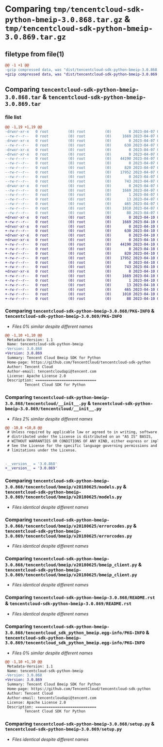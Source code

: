 # Comparing `tmp/tencentcloud-sdk-python-bmeip-3.0.868.tar.gz` & `tmp/tencentcloud-sdk-python-bmeip-3.0.869.tar.gz`

## filetype from file(1)

```diff
@@ -1 +1 @@
-gzip compressed data, was "dist/tencentcloud-sdk-python-bmeip-3.0.868.tar", last modified: Fri Apr  7 00:19:53 2023, max compression
+gzip compressed data, was "dist/tencentcloud-sdk-python-bmeip-3.0.869.tar", last modified: Mon Apr 10 02:55:43 2023, max compression
```

## Comparing `tencentcloud-sdk-python-bmeip-3.0.868.tar` & `tencentcloud-sdk-python-bmeip-3.0.869.tar`

### file list

```diff
@@ -1,19 +1,19 @@
-drwxr-xr-x   0 root         (0) root         (0)        0 2023-04-07 00:19:53.000000 tencentcloud-sdk-python-bmeip-3.0.868/
--rw-r--r--   0 root         (0) root         (0)     1669 2023-04-07 00:19:53.000000 tencentcloud-sdk-python-bmeip-3.0.868/PKG-INFO
-drwxr-xr-x   0 root         (0) root         (0)        0 2023-04-07 00:19:53.000000 tencentcloud-sdk-python-bmeip-3.0.868/tencentcloud/
--rw-r--r--   0 root         (0) root         (0)      630 2023-04-07 00:19:53.000000 tencentcloud-sdk-python-bmeip-3.0.868/tencentcloud/__init__.py
-drwxr-xr-x   0 root         (0) root         (0)        0 2023-04-07 00:19:53.000000 tencentcloud-sdk-python-bmeip-3.0.868/tencentcloud/bmeip/
-drwxr-xr-x   0 root         (0) root         (0)        0 2023-04-07 00:19:53.000000 tencentcloud-sdk-python-bmeip-3.0.868/tencentcloud/bmeip/v20180625/
--rw-r--r--   0 root         (0) root         (0)    44190 2023-04-07 00:19:53.000000 tencentcloud-sdk-python-bmeip-3.0.868/tencentcloud/bmeip/v20180625/models.py
--rw-r--r--   0 root         (0) root         (0)        0 2023-04-07 00:19:53.000000 tencentcloud-sdk-python-bmeip-3.0.868/tencentcloud/bmeip/v20180625/__init__.py
--rw-r--r--   0 root         (0) root         (0)      820 2023-04-07 00:19:53.000000 tencentcloud-sdk-python-bmeip-3.0.868/tencentcloud/bmeip/v20180625/errorcodes.py
--rw-r--r--   0 root         (0) root         (0)    17952 2023-04-07 00:19:53.000000 tencentcloud-sdk-python-bmeip-3.0.868/tencentcloud/bmeip/v20180625/bmeip_client.py
--rw-r--r--   0 root         (0) root         (0)        0 2023-04-07 00:19:53.000000 tencentcloud-sdk-python-bmeip-3.0.868/tencentcloud/bmeip/__init__.py
--rw-r--r--   0 root         (0) root         (0)      743 2023-04-07 00:19:53.000000 tencentcloud-sdk-python-bmeip-3.0.868/README.rst
-drwxr-xr-x   0 root         (0) root         (0)        0 2023-04-07 00:19:53.000000 tencentcloud-sdk-python-bmeip-3.0.868/tencentcloud_sdk_python_bmeip.egg-info/
--rw-r--r--   0 root         (0) root         (0)     1669 2023-04-07 00:19:53.000000 tencentcloud-sdk-python-bmeip-3.0.868/tencentcloud_sdk_python_bmeip.egg-info/PKG-INFO
--rw-r--r--   0 root         (0) root         (0)        1 2023-04-07 00:19:53.000000 tencentcloud-sdk-python-bmeip-3.0.868/tencentcloud_sdk_python_bmeip.egg-info/dependency_links.txt
--rw-r--r--   0 root         (0) root         (0)       13 2023-04-07 00:19:53.000000 tencentcloud-sdk-python-bmeip-3.0.868/tencentcloud_sdk_python_bmeip.egg-info/top_level.txt
--rw-r--r--   0 root         (0) root         (0)      465 2023-04-07 00:19:53.000000 tencentcloud-sdk-python-bmeip-3.0.868/tencentcloud_sdk_python_bmeip.egg-info/SOURCES.txt
--rw-r--r--   0 root         (0) root         (0)     1010 2023-04-07 00:19:53.000000 tencentcloud-sdk-python-bmeip-3.0.868/setup.py
--rw-r--r--   0 root         (0) root         (0)       88 2023-04-07 00:19:53.000000 tencentcloud-sdk-python-bmeip-3.0.868/setup.cfg
+drwxr-xr-x   0 root         (0) root         (0)        0 2023-04-10 02:55:43.000000 tencentcloud-sdk-python-bmeip-3.0.869/
+-rw-r--r--   0 root         (0) root         (0)     1669 2023-04-10 02:55:43.000000 tencentcloud-sdk-python-bmeip-3.0.869/PKG-INFO
+drwxr-xr-x   0 root         (0) root         (0)        0 2023-04-10 02:55:43.000000 tencentcloud-sdk-python-bmeip-3.0.869/tencentcloud/
+-rw-r--r--   0 root         (0) root         (0)      630 2023-04-10 02:55:43.000000 tencentcloud-sdk-python-bmeip-3.0.869/tencentcloud/__init__.py
+drwxr-xr-x   0 root         (0) root         (0)        0 2023-04-10 02:55:43.000000 tencentcloud-sdk-python-bmeip-3.0.869/tencentcloud/bmeip/
+drwxr-xr-x   0 root         (0) root         (0)        0 2023-04-10 02:55:43.000000 tencentcloud-sdk-python-bmeip-3.0.869/tencentcloud/bmeip/v20180625/
+-rw-r--r--   0 root         (0) root         (0)    44190 2023-04-10 02:55:43.000000 tencentcloud-sdk-python-bmeip-3.0.869/tencentcloud/bmeip/v20180625/models.py
+-rw-r--r--   0 root         (0) root         (0)        0 2023-04-10 02:55:43.000000 tencentcloud-sdk-python-bmeip-3.0.869/tencentcloud/bmeip/v20180625/__init__.py
+-rw-r--r--   0 root         (0) root         (0)      820 2023-04-10 02:55:43.000000 tencentcloud-sdk-python-bmeip-3.0.869/tencentcloud/bmeip/v20180625/errorcodes.py
+-rw-r--r--   0 root         (0) root         (0)    17952 2023-04-10 02:55:43.000000 tencentcloud-sdk-python-bmeip-3.0.869/tencentcloud/bmeip/v20180625/bmeip_client.py
+-rw-r--r--   0 root         (0) root         (0)        0 2023-04-10 02:55:43.000000 tencentcloud-sdk-python-bmeip-3.0.869/tencentcloud/bmeip/__init__.py
+-rw-r--r--   0 root         (0) root         (0)      743 2023-04-10 02:55:43.000000 tencentcloud-sdk-python-bmeip-3.0.869/README.rst
+drwxr-xr-x   0 root         (0) root         (0)        0 2023-04-10 02:55:43.000000 tencentcloud-sdk-python-bmeip-3.0.869/tencentcloud_sdk_python_bmeip.egg-info/
+-rw-r--r--   0 root         (0) root         (0)     1669 2023-04-10 02:55:43.000000 tencentcloud-sdk-python-bmeip-3.0.869/tencentcloud_sdk_python_bmeip.egg-info/PKG-INFO
+-rw-r--r--   0 root         (0) root         (0)        1 2023-04-10 02:55:43.000000 tencentcloud-sdk-python-bmeip-3.0.869/tencentcloud_sdk_python_bmeip.egg-info/dependency_links.txt
+-rw-r--r--   0 root         (0) root         (0)       13 2023-04-10 02:55:43.000000 tencentcloud-sdk-python-bmeip-3.0.869/tencentcloud_sdk_python_bmeip.egg-info/top_level.txt
+-rw-r--r--   0 root         (0) root         (0)      465 2023-04-10 02:55:43.000000 tencentcloud-sdk-python-bmeip-3.0.869/tencentcloud_sdk_python_bmeip.egg-info/SOURCES.txt
+-rw-r--r--   0 root         (0) root         (0)     1010 2023-04-10 02:55:43.000000 tencentcloud-sdk-python-bmeip-3.0.869/setup.py
+-rw-r--r--   0 root         (0) root         (0)       88 2023-04-10 02:55:43.000000 tencentcloud-sdk-python-bmeip-3.0.869/setup.cfg
```

### Comparing `tencentcloud-sdk-python-bmeip-3.0.868/PKG-INFO` & `tencentcloud-sdk-python-bmeip-3.0.869/PKG-INFO`

 * *Files 0% similar despite different names*

```diff
@@ -1,10 +1,10 @@
 Metadata-Version: 1.1
 Name: tencentcloud-sdk-python-bmeip
-Version: 3.0.868
+Version: 3.0.869
 Summary: Tencent Cloud Bmeip SDK for Python
 Home-page: https://github.com/TencentCloud/tencentcloud-sdk-python
 Author: Tencent Cloud
 Author-email: tencentcloudapi@tencent.com
 License: Apache License 2.0
 Description: ============================
         Tencent Cloud SDK for Python
```

### Comparing `tencentcloud-sdk-python-bmeip-3.0.868/tencentcloud/__init__.py` & `tencentcloud-sdk-python-bmeip-3.0.869/tencentcloud/__init__.py`

 * *Files 2% similar despite different names*

```diff
@@ -10,8 +10,8 @@
 # Unless required by applicable law or agreed to in writing, software
 # distributed under the License is distributed on an "AS IS" BASIS,
 # WITHOUT WARRANTIES OR CONDITIONS OF ANY KIND, either express or implied.
 # See the License for the specific language governing permissions and
 # limitations under the License.
 
 
-__version__ = '3.0.868'
+__version__ = '3.0.869'
```

### Comparing `tencentcloud-sdk-python-bmeip-3.0.868/tencentcloud/bmeip/v20180625/models.py` & `tencentcloud-sdk-python-bmeip-3.0.869/tencentcloud/bmeip/v20180625/models.py`

 * *Files identical despite different names*

### Comparing `tencentcloud-sdk-python-bmeip-3.0.868/tencentcloud/bmeip/v20180625/errorcodes.py` & `tencentcloud-sdk-python-bmeip-3.0.869/tencentcloud/bmeip/v20180625/errorcodes.py`

 * *Files identical despite different names*

### Comparing `tencentcloud-sdk-python-bmeip-3.0.868/tencentcloud/bmeip/v20180625/bmeip_client.py` & `tencentcloud-sdk-python-bmeip-3.0.869/tencentcloud/bmeip/v20180625/bmeip_client.py`

 * *Files identical despite different names*

### Comparing `tencentcloud-sdk-python-bmeip-3.0.868/README.rst` & `tencentcloud-sdk-python-bmeip-3.0.869/README.rst`

 * *Files identical despite different names*

### Comparing `tencentcloud-sdk-python-bmeip-3.0.868/tencentcloud_sdk_python_bmeip.egg-info/PKG-INFO` & `tencentcloud-sdk-python-bmeip-3.0.869/tencentcloud_sdk_python_bmeip.egg-info/PKG-INFO`

 * *Files 0% similar despite different names*

```diff
@@ -1,10 +1,10 @@
 Metadata-Version: 1.1
 Name: tencentcloud-sdk-python-bmeip
-Version: 3.0.868
+Version: 3.0.869
 Summary: Tencent Cloud Bmeip SDK for Python
 Home-page: https://github.com/TencentCloud/tencentcloud-sdk-python
 Author: Tencent Cloud
 Author-email: tencentcloudapi@tencent.com
 License: Apache License 2.0
 Description: ============================
         Tencent Cloud SDK for Python
```

### Comparing `tencentcloud-sdk-python-bmeip-3.0.868/setup.py` & `tencentcloud-sdk-python-bmeip-3.0.869/setup.py`

 * *Files identical despite different names*

